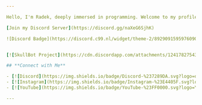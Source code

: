 ```yaml
---

Hello, I'm Radek, deeply immersed in programming. Welcome to my profile.

[Join my Discord Server](https://discord.gg/naXeG6SjhK)

![Discord Badge](https://discord.c99.nl/widget/theme-2/892909159597609000.png)


[![SkullBot Project](https://cdn.discordapp.com/attachments/1241782754341945427/1242977217101824050/SkulLBOT.jpg?ex=6662413d&is=6660efbd&hm=4271e36c08811468fd4dbb00c25c3cef6a622589acf5e9067935a21f724b95e5&)](https://discord.gg/9qC6gSPj88)

## **Connect with Me**

- [![Discord](https://img.shields.io/badge/Discord-%237289DA.svg?logo=discord&logoColor=white)](https://discord.com/users/892909159597609000)
- [![Instagram](https://img.shields.io/badge/Instagram-%23E4405F.svg?logo=Instagram&logoColor=white)](https://instagram.com/)
- [![YouTube](https://img.shields.io/badge/YouTube-%23FF0000.svg?logo=YouTube&logoColor=white)](https://www.youtube.com/@arypton.)

---
```

